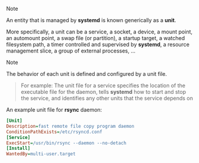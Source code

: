 >[!note]
>An entity that is managed by **systemd** is known generically as a **unit**.

More specifically, a unit can be a service, a socket, a device, a mount point, an automount point, a swap file (or partition), a startup target, a watched filesystem path, a timer controlled and supervised by **systemd**, a resource management slice, a group of external processes, ...

>[!note]
>The behavior of each unit is defined and configured by a unit file.

> For example: The unit file for a service specifies the location of the executable file for the daemon, tells **systemd** how to start and stop the service, and identifies any other units that the service depends on

An example unit file for **rsync** daemon:

``` ini
[Unit]
Description=fast remote file copy program daemon
ConditionPathExists=/etc/rsyncd.conf
[Service]
ExecStart=/usr/bin/rsync --daemon --no-detach
[Install]
WantedBy=multi-user.target
```



